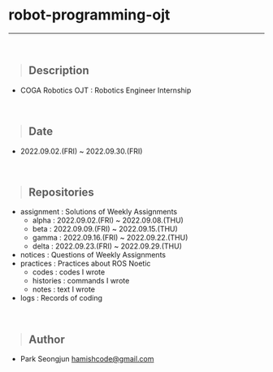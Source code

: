 # robot-programming-ojt

---
<br/>

> ## Description
- COGA Robotics OJT : Robotics Engineer Internship

<br/>

> ## Date
- 2022.09.02.(FRI) ~ 2022.09.30.(FRI)

<br/>

> ## Repositories
- assignment : Solutions of Weekly Assignments
  - alpha : 2022.09.02.(FRI) ~ 2022.09.08.(THU)
  - beta : 2022.09.09.(FRI) ~ 2022.09.15.(THU)
  - gamma : 2022.09.16.(FRI) ~ 2022.09.22.(THU)
  - delta : 2022.09.23.(FRI) ~ 2022.09.29.(THU)
- notices : Questions of Weekly Assignments
- practices : Practices about ROS Noetic
  - codes : codes I wrote
  - histories : commands I wrote
  - notes : text I wrote
- logs : Records of coding

<br/>

> ## Author
- Park Seongjun <hamishcode@gmail.com>

<br/>